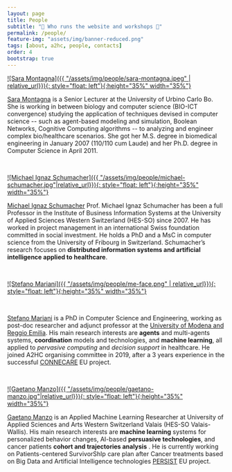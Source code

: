 ```yaml
---
layout: page
title: People
subtitle: "👥 Who runs the website and workshops 🍻"
permalink: /people/
feature-img: "assets/img/banner-reduced.png"
tags: [about, a2hc, people, contacts]
order: 4
bootstrap: true
---
```


[![Sara Montagna]({{ "/assets/img/people/sara-montagna.jpeg" | relative_url}}){: style="float: left"}{:height="35%" width="35%"}](https://www.uniurb.it/persone/sara-montagna)

[Sara Montagna](https://www.uniurb.it/persone/sara-montagna) is a Senior Lecturer at the University of Urbino Carlo Bo. She is working in between biology and computer science (BIO-ICT convergence) studying the application of techniques devised in computer science -- such as agent-based modeling and simulation, Boolean Networks, Cognitive Computing algorithms -- to analyzing and engineer complex bio/healthcare scenarios. She got her M.S. degree in biomedical engineering in January 2007 (110/110 cum Laude) and her Ph.D. degree in Computer Science in April 2011. 

<br />

[![Michael Ignaz Schumacher]({{ "/assets/img/people/michael-schumacher.jpg"|relative_url}}){: style="float: left"}{:height="35%" width="35%"}](https://www.hevs.ch/en/rad-institutes/institute-of-information-systems/collaborateurs/professor-uas/schumacher-1800)

[Michael Ignaz Schumacher](https://www.hevs.ch/en/rad-institutes/institute-of-information-systems/collaborateurs/professor-uas/schumacher-1800) Prof. Michael Ignaz Schumacher has been a full Professor in the Institute of Business Information Systems at the University of Applied Sciences Western Switzerland (HES-SO) since 2007. He has worked in project management in an international Swiss foundation committed in social investment. He holds a PhD and a MsC in computer science from the University of Fribourg in Switzerland. Schumacher’s research focuses on **distributed information systems and artificial intelligence applied to healthcare**.

<br />

[![Stefano Mariani]({{ "/assets/img/people/me-face.png" | relative_url}}){: style="float: left"}{:height="35%" width="35%"}](https://smarianimore.github.io)

<br />

[Stefano Mariani](https://smarianimore.github.io) is a PhD in Computer Science and Engineering,
working as post-doc researcher and adjunct professor at the [University of Modena and Reggio Emilia](https://www.dismi.unimore.it/site/en/home.html).
His main research interests are
**agents** and multi-agents systems,
**coordination** models and technologies,
and **machine learning**,
all applied to *pervasive computing*
and *decision support* in healthcare.
He joined A2HC organising committee in 2019,
after a 3 years experience in the successful [CONNECARE](https://www.connecare.eu) EU project.

<br />

[![Gaetano Manzo]({{ "/assets/img/people/gaetano-manzo.jpg"|relative_url}}){: style="float: left"}{:height="35%" width="35%"}](https://www.linkedin.com/in/gaetano-manzo/)

[Gaetano Manzo](https://www.linkedin.com/in/gaetano-manzo/) is an Applied Machine Learning Researcher at University of Applied Sciences and Arts Western Switzerland Valais (HES-SO Valais-Wallis). His main research interests are **machine learning** systems for personalized behavior changes, AI-based **persuasive technologies**, and cancer patients **cohort and trajectories analysis** . He is currently working on Patients-centered SurvivorShIp care plan after Cancer treatments based on Big Data and Artificial Intelligence technologies [PERSIST](https://cordis.europa.eu/project/id/875406) EU project.
